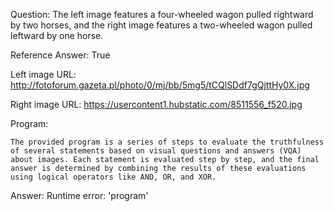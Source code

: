 Question: The left image features a four-wheeled wagon pulled rightward by two horses, and the right image features a two-wheeled wagon pulled leftward by one horse.

Reference Answer: True

Left image URL: http://fotoforum.gazeta.pl/photo/0/mj/bb/5mg5/tCQlSDdf7gQjttHy0X.jpg

Right image URL: https://usercontent1.hubstatic.com/8511556_f520.jpg

Program:

```
The provided program is a series of steps to evaluate the truthfulness of several statements based on visual questions and answers (VQA) about images. Each statement is evaluated step by step, and the final answer is determined by combining the results of these evaluations using logical operators like AND, OR, and XOR.
```
Answer: Runtime error: 'program'


